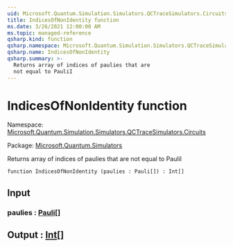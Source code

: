 ```yaml
---
uid: Microsoft.Quantum.Simulation.Simulators.QCTraceSimulators.Circuits.IndicesOfNonIdentity
title: IndicesOfNonIdentity function
ms.date: 3/26/2021 12:00:00 AM
ms.topic: managed-reference
qsharp.kind: function
qsharp.namespace: Microsoft.Quantum.Simulation.Simulators.QCTraceSimulators.Circuits
qsharp.name: IndicesOfNonIdentity
qsharp.summary: >-
  Returns array of indices of paulies that are
  not equal to PauliI
---
```


# IndicesOfNonIdentity function

Namespace: [Microsoft.Quantum.Simulation.Simulators.QCTraceSimulators.Circuits](xref:Microsoft.Quantum.Simulation.Simulators.QCTraceSimulators.Circuits)

Package: [Microsoft.Quantum.Simulators](https://nuget.org/packages/Microsoft.Quantum.Simulators)


Returns array of indices of paulies that arenot equal to PauliI

```qsharp
function IndicesOfNonIdentity (paulies : Pauli[]) : Int[]
```


## Input

### paulies : [Pauli](xref:microsoft.quantum.lang-ref.pauli)[]





## Output : [Int](xref:microsoft.quantum.lang-ref.int)[]

